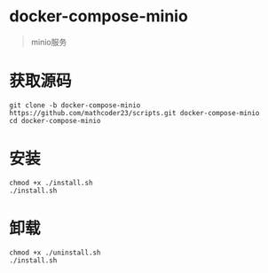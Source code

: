 # docker-compose-minio
> minio服务

# 获取源码
```shell script
git clone -b docker-compose-minio https://github.com/mathcoder23/scripts.git docker-compose-minio
cd docker-compose-minio
```

# 安装
```shell script
chmod +x ./install.sh
./install.sh
```

# 卸载
```shell script
chmod +x ./uninstall.sh
./install.sh
```
